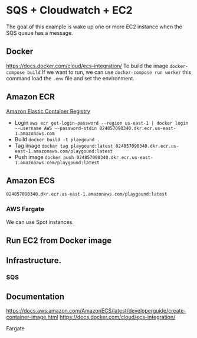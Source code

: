 # SQS + Cloudwatch + EC2
The goal of this example is wake up one or more EC2 instance when the SQS queue has a message.

## Docker
https://docs.docker.com/cloud/ecs-integration/
To build the image `docker-compose build`
If we want to run, we can use `docker-compose run worker` this command load the `.env` file and set the environment.

## Amazon ECR 
[Amazon Elastic Container Registry](https://aws.amazon.com/es/ecr/)

- Login 
  `aws ecr get-login-password --region us-east-1 | docker login --username AWS --password-stdin 024857090340.dkr.ecr.us-east-1.amazonaws.com`
- Build
  `docker build -t playgound .`
- Tag image
  `docker tag playgound:latest 024857090340.dkr.ecr.us-east-1.amazonaws.com/playgound:latest`
- Push image
  `docker push 024857090340.dkr.ecr.us-east-1.amazonaws.com/playgound:latest`

## Amazon ECS
`024857090340.dkr.ecr.us-east-1.amazonaws.com/playgound:latest`

### AWS Fargate
We can use Spot instances.

## Run EC2 from Docker image
## Infrastructure.

### SQS




## Documentation
https://docs.aws.amazon.com/AmazonECS/latest/developerguide/create-container-image.html
https://docs.docker.com/cloud/ecs-integration/



Fargate